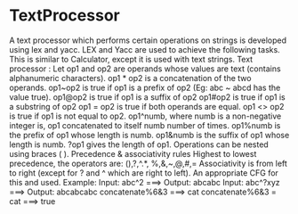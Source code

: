 # TextProcessor
A text processor which performs certain operations on strings is developed using lex and yacc.
LEX and Yacc are used to achieve the following tasks.
This is similar to Calculator, except it is used with text strings.
Text processor ​: Let op1 and op2 are operands whose values are text (contains alphanumeric characters).
op1 * op2 is a concatenation of the two operands.
op1~op2 is true if op1 is a prefix of op2 (Eg: abc ~ abcd has the value true).
op1@op2 is true if op1 is a suffix of op2
op1#op2 is true if op1 is a substring of op2
op1 = op2 is true if both operands are equal.
op1 <> op2 is true if op1 is not equal to op2.
op1^numb, where numb is a non-negative integer is, op1 concatenated to itself numb number of times.
op1%numb is the prefix of op1 whose length is numb.
op1&numb is the suffix of op1 whose length is numb.
?op1 gives the length of op1.
Operations can be nested using braces ( ).
Precedence & associativity rules
Highest to lowest precedence, the operators are: (),?,^.*, %,&,~,@,#,=
Associativity is from left to right (except for ? and ^ which are right to left).
An appropriate CFG for this and used.
Example:
Input: abc^2 ===> Output: abcabc
Input: abc^?xyz ===> Output: abcabcabc
concatenate%6&3 ===> cat
concatenate%6&3 = cat ===> true
